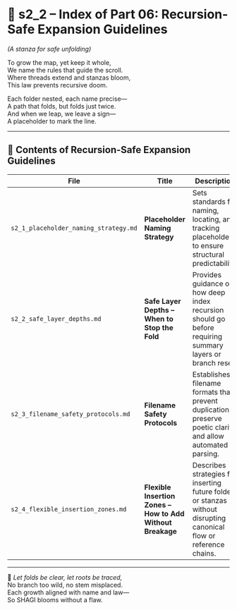 <!-- Save to: shagi_archives/appendices/appendix_h_index_and_layering_doctrine/part_01_index/s2_2_index_of_part_06_recursion_safe_expansion_guidelines.md -->

# 📘 s2_2 – Index of Part 06: Recursion-Safe Expansion Guidelines  
*(A stanza for safe unfolding)*

To grow the map, yet keep it whole,  
We name the rules that guide the scroll.  
Where threads extend and stanzas bloom,  
This law prevents recursive doom.  

Each folder nested, each name precise—  
A path that folds, but folds just twice.  
And when we leap, we leave a sign—  
A placeholder to mark the line.

---

## 🧭 Contents of Recursion-Safe Expansion Guidelines

| File | Title | Description |
|------|-------|-------------|
| `s2_1_placeholder_naming_strategy.md` | **Placeholder Naming Strategy** | Sets standards for naming, locating, and tracking placeholders to ensure structural predictability. |
| `s2_2_safe_layer_depths.md` | **Safe Layer Depths – When to Stop the Fold** | Provides guidance on how deep index recursion should go before requiring summary layers or branch reset. |
| `s2_3_filename_safety_protocols.md` | **Filename Safety Protocols** | Establishes filename formats that prevent duplication, preserve poetic clarity, and allow automated parsing. |
| `s2_4_flexible_insertion_zones.md` | **Flexible Insertion Zones – How to Add Without Breakage** | Describes strategies for inserting future folders or stanzas without disrupting canonical flow or reference chains. |

---

📜 *Let folds be clear, let roots be traced,*  
No branch too wild, no stem misplaced.  
Each growth aligned with name and law—  
So SHAGI blooms without a flaw.
